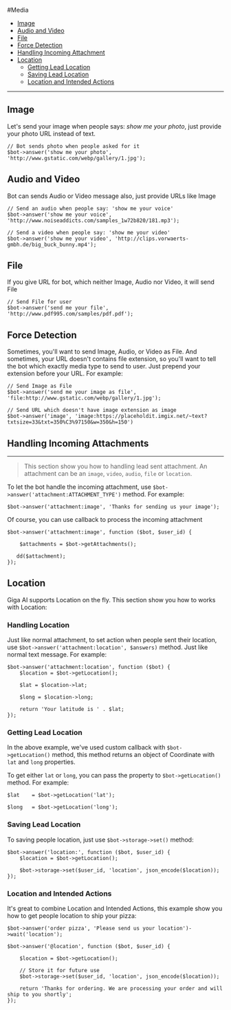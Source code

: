 #Media
- [Image](#image)
- [Audio and Video](#audio-and-video)
- [File](#file)
- [Force Detection](#force-detection)
- [Handling Incoming Attachment](#handling-incoming-attachment)
- [Location](#location)
    - [Getting Lead Location](#getting-lead-location)
    - [Saving Lead Location](#saving-lead-location)
    - [Location and Intended Actions](#location-and-intended-actions)

---

<a name="image"></a>
## Image

Let's send your image when people says: *show me your photo*, just provide your photo URL instead of text.

```
// Bot sends photo when people asked for it
$bot->answer('show me your photo', 'http://www.gstatic.com/webp/gallery/1.jpg');
```

<a name="audio-and-video"></a>
## Audio and Video

Bot can sends Audio or Video message also, just provide URLs like Image

```
// Send an audio when people say: 'show me your voice'
$bot->answer('show me your voice', 'http://www.noiseaddicts.com/samples_1w72b820/181.mp3');

// Send a video when people say: 'show me your video'
$bot->answer('show me your video', 'http://clips.vorwaerts-gmbh.de/big_buck_bunny.mp4');
```

<a name="file"></a>
## File

If you give URL for bot, which neither Image, Audio nor Video, it will send File

```
// Send File for user
$bot->answer('send me your file', 'http://www.pdf995.com/samples/pdf.pdf');
```

<a name="force-detection"></a>
## Force Detection

Sometimes, you'll want to send Image, Audio, or Video as File. And sometimes, your URL doesn't contains file extension, so you'll want to tell the bot which exactly media type to send to user. Just prepend your extension before your URL. For example:

```
// Send Image as File
$bot->answer('send me your image as file', 'file:http://www.gstatic.com/webp/gallery/1.jpg');

// Send URL which doesn't have image extension as image
$bot->answer('image', 'image:https://placeholdit.imgix.net/~text?txtsize=33&txt=350%C3%97150&w=350&h=150')
```

<a name="handling-incoming-attachment"></a>
## Handling Incoming Attachments
---
> This section show you how to handling lead sent attachment. An attachment can be an `image`, `video`, `audio`, `file` or `location`.

To let the bot handle the incoming attachment, use `$bot->answer('attachment:ATTACHMENT_TYPE')` method. For example:

```
$bot->answer('attachment:image', 'Thanks for sending us your image');
```

Of course, you can use callback to process the incoming attachment

```
$bot->answer('attachment:image', function ($bot, $user_id) {
    
    $attachments = $bot->getAttachments();
   
   dd($attachment);
});
```

<a name="location"></a>
## Location
Giga AI supports Location on the fly. This section show you how to works with Location:

<a name="handling-location"></a>
### Handling Location
Just like normal attachment, to set action when people sent their location, use `$bot->answer('attachment:location', $answers)` method. Just like normal text message. For example:

```
$bot->answer('attachment:location', function ($bot) {
    $location = $bot->getLocation();
    	
    $lat = $location->lat;

    $long = $location->long;
    
    return 'Your latitude is ' . $lat;
});
```

<a name="getting-lead-location"></a>
### Getting Lead Location

In the above example, we've used custom callback with `$bot->getLocation()` method, this method returns an object of Coordinate with `lat` and `long` properties.

To get either `lat` or `long`, you can pass the property to `$bot->getLocation()` method. For example:

```
$lat    = $bot->getLocation('lat');

$long   = $bot->getLocation('long');
```

<a name="saving-lead-location"></a>
### Saving Lead Location

To saving people location, just use `$bot->storage->set()` method:

```
$bot->answer('location:', function ($bot, $user_id) {
	$location = $bot->getLocation();

	$bot->storage->set($user_id, 'location', json_encode($location));
});
```

<a name="location-and-intended-actions"></a>
### Location and Intended Actions

It's great to combine Location and Intended Actions, this example show you how to get people location to ship your pizza:

```
$bot->answer('order pizza', 'Please send us your location')->wait('location');

$bot->answer('@location', function ($bot, $user_id) {
    
    $location = $bot->getLocation();
    
    // Store it for future use
    $bot->storage->set($user_id, 'location', json_encode($location));
    
    return 'Thanks for ordering. We are processing your order and will ship to you shortly';
});
```